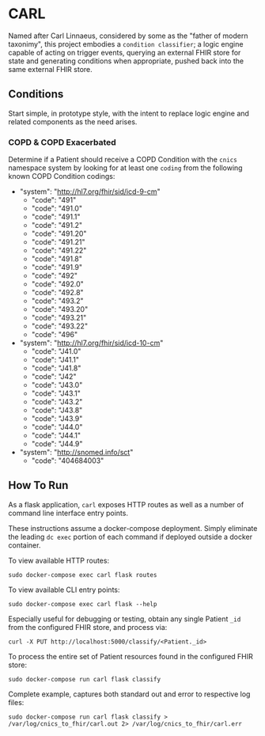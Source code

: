 # CARL
Named after Carl Linnaeus, considered by some as the "father of modern taxonimy", this project
embodies a `condition classifier`; a logic engine capable of acting on trigger events, querying
an external FHIR store for state and generating conditions when appropriate, pushed back into
the same external FHIR store.

## Conditions
Start simple, in prototype style, with the intent to replace logic engine and related components
as the need arises.

### COPD & COPD Exacerbated
Determine if a Patient should receive a COPD Condition with the `cnics` namespace system
by looking for at least one `coding` from the following known COPD Condition codings:

- "system": "http://hl7.org/fhir/sid/icd-9-cm"
  - "code": "491"
  - "code": "491.0"
  - "code": "491.1"
  - "code": "491.2"
  - "code": "491.20"
  - "code": "491.21"
  - "code": "491.22"
  - "code": "491.8"
  - "code": "491.9"
  - "code": "492"
  - "code": "492.0"
  - "code": "492.8"
  - "code": "493.2"
  - "code": "493.20"
  - "code": "493.21"
  - "code": "493.22"
  - "code": "496"
- "system": "http://hl7.org/fhir/sid/icd-10-cm"
  - "code": "J41.0"
  - "code": "J41.1"
  - "code": "J41.8"
  - "code": "J42"
  - "code": "J43.0"
  - "code": "J43.1"
  - "code": "J43.2"
  - "code": "J43.8"
  - "code": "J43.9"
  - "code": "J44.0"
  - "code": "J44.1"
  - "code": "J44.9"
- "system": "http://snomed.info/sct"
  - "code": "404684003"

## How To Run
As a flask application, `carl` exposes HTTP routes as well as a number of command line
interface entry points.

These instructions assume a docker-compose deployment.  Simply eliminate the leading `dc exec`
portion of each command if deployed outside a docker container.

To view available HTTP routes:
```
sudo docker-compose exec carl flask routes
```

To view available CLI entry points:
```
sudo docker-compose exec carl flask --help
```

Especially useful for debugging or testing, obtain any single Patient `_id` from the configured
FHIR store, and process via:
```
curl -X PUT http://localhost:5000/classify/<Patient._id>
```

To process the entire set of Patient resources found in the configured FHIR store:
```
sudo docker-compose run carl flask classify
```

Complete example, captures both standard out and error to respective log files:
```
sudo docker-compose run carl flask classify > /var/log/cnics_to_fhir/carl.out 2> /var/log/cnics_to_fhir/carl.err
```

